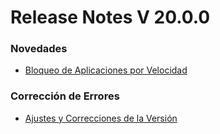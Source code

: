 # Release Notes V 20.0.0

### **Novedades**

* [Bloqueo de Aplicaciones por Velocidad](bloqueo-de-aplicaciones-por-velocidad.md)

### **Corrección de Errores**

* [Ajustes y Correcciones de la Versión](ajustes-y-correcciones-de-la-version.md)
